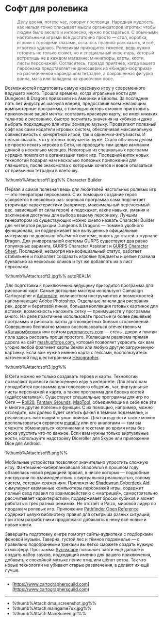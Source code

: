 # Софт для ролевика

> Делу время, потехе час, говорит пословица. Народная мудрость как нельзя 
> точно описывает мысли организаторов игротек: чтобы людям было весело и 
> интересно, нужно постараться. С обычными настольными играми всё достаточно 
> просто — стол, коробка, игроки с горящими глазами, осталось правила 
> рассказать, и всё, игротека удалась. Ролевикам приходится тяжелее, ведь нужно 
> готовить не только сюжет, но и специальный инвентарь, который встретишь не в 
> каждом магазине: миниатюры, карты, кости, листы персонажей. Согласитесь, 
> гораздо приятнее, когда вашего персонажа представляет не динозаврик из 
> «Киндер-сюрприза» на расчерченной карандашом тетрадке, а покрашенная фигурка 
> воина, мага или паладина на красочном поле.

Возможностей подготовить самую красивую игру у современного ведущего много. 
Прошли времена, когда игральные кости для Dungeons & Dragons привозили из 
Америки и Европы. За последние пять лет индустрия шагнула вперёд, предоставив 
всем желающим компьютерные программы, с помощью которых можно приготовить 
приключение вашей мечты: составить красивую карту, не имея никаких талантов к 
рисованию, быстро посчитать значения на кубиках и даже выбрать подходящую для 
игры фоновую музыку. Продвигают полезный софт как сами издатели игровых систем, 
обеспечивая максимальную совместимость с конкретной игрой, так и 
одиночки-энтузиасты. И нельзя сказать, что у вторых получается хуже. Стало 
обычным делом не просто искать игроков в Сети, но проводить там целые кампании 
длиной в несколько месяцев. Некоторые из специальных программ изрядно помогают 
в организации таких игр. Последний виток новых технологий подарил нам несколько 
полезных приложений для планшетов, после знакомства с которыми хочется и вовсе 
отказаться от привычной тетрадки в клеточку.

%thumb%Attach:soft1.jpg%%
Character Builder

Первая и самая полезная вещь для любителей настольных ролевых игр — это 
генераторы персонажей. С их помощью создание героя ускоряется в несколько раз: 
хорошая программа сама подсчитает вторичные характеристики (например, 
максимальный переносимый вес, зависящий от силы героя) и подскажет, какие 
навыки, умения и заклинания доступны для выбора вашему персонажу. Лучшим 
генератором из существующих можно смело назвать Character Builder для 
четвёртой редакции Dungeons & Dragons — помимо удобного функционала, он 
поддерживает все выпущенные официальные материалы по довольно объёмной системе, 
вплоть до статей в журнале Dragon. Для универсальной системы GURPS существуют 
два равно популярных варианта, GURPS Character Assistant и 
[GURPS Character Sheet](http://sourceforge.net/projects/gcs-java/). Последний, 
несмотря на неофициальный статус, работает стабильнее и позволяет создавать 
игровые предметы и целые правила буквально за несколько кликов и тут же 
добавлять их в лист персонажа.

%thumb%Attach:soft2.jpg%%
autoREALM

Для подготовки к приключению ведущему пригодится программа для рисования карт. 
Самые дотошные мастера используют Campaign Cartographer и 
[Autorealm](http://sourceforge.net/projects/autorealm/), количеством 
инструментов и возможностей напоминающие Adobe Photoshop. Отдельные панели для 
рисования рек, дорог и береговой линии, большая коллекция готовых картинок для 
вставки, возможность наложить сетку — преимуществ у программы много. На деле 
практичнее использовать простые (и более дешёвые) программы и рисовать карты 
для конкретных боевых столкновений. Совершенно бесплатно можно воспользоваться 
отечественным [«Катакомбером»](http://stormtower.ru/katacomber/) или сайтом 
[pyromancers.com](http://pyromancers.com/) — стены, двери и плитки пола здесь 
рисовать проще простого. Желающим реализма прямая дорога на сайт 
[mashupforge.com](http://mashupforge.com/), который позволяет украсить как вам 
угодно любой фрагмент карты Земли или любую другую загруженную картинку. Если 
вам нужна именно карта с гексами, воспользуйтесь заточенной под шестигранники 
[Hexographer](http://www.hexographer.com/).

%thumb%Attach:soft3.jpg%%

В Сети можно не только создавать героев и карты. Технологии позволяют провести 
полноценную игру в интернете. Для этого вам понадобится программа для 
голосового общения, чат, виртуальные листы персонажей и карта, а также 
программа для броска костей («дайсометалка»). Существуют специальные программы 
для игр по Сети — 
[Roll20](https://roll20.net/), 
[Fantasy Grounds](http://www.fantasygrounds.com/),
[MapTool](http://www.rptools.net/toolbox/maptool/), 
объединяющие в себе все эти и многие другие полезные функции. С их помощью, 
например, можно отследить, как далеко будет светить факел в тёмном подземелье, 
и реализовать настоящий «туман войны». Для наглядности также можно 
воспользоваться сервисом [mural.ly](http://mural.ly/) или его аналогами — там 
вы сможете обмениваться картинками и текстами во время игры без риска упустить 
что-то важное. Если вам нужны только виртуальные кости, используйте надстройку 
Diceroller для Skype или приложение Dice для Android.

%thumb%Attach:soft5.png%%

Мобильные устройства позволяют значительно упростить сложную игру. 
Фэнтезийно-киберпанковская Shadowrun в прошлом году обзавелась новой редакцией 
правил, в числе которых — подробные инструкции по взаимодействию с виртуальной 
реальностью, взлому систем, сетевым сражениям. Приложение 
[Shadowrun Cyberdeck Aid](https://play.google.com/store/apps/details?id=com.nuedge.Cyberdeck&hl=ru) 
симулирует карманные компьютеры персонажей игры, содержит полный свод правил по 
взаимодействию с «матрицей», самостоятельно рассчитывает характеристики, 
поддерживает броски кубиков и может работать в трёх разных режимах. Не отстаёт 
и Paizo, мировой лидер по продажам ролевых игр. Приложение 
[Pathﬁnder Open Reference](https://play.google.com/store/apps/details?id=org.evilsoft.pathfinder.reference&hl=ru) 
содержит целую библиотеку правил для отыгрыша разных ситуаций; при этом 
разработчики продолжают добавлять к нему всё новые и новые книги.

Завершить подготовку к игре помогут сайты-аудиотеки с подборками фоновой 
музыки. Таверна, густой лес и тёмное подземелье — с правильно подобранными 
треками вы легко сможете создать нужную атмосферу. Программа 
[Syrinscape](https://syrinscape.com/) позволяет зайти ещё дальше и создать 
набор звуков, подходящий именно для вашего приключения, добавить к спокойной 
музыке пение птиц или шёпот ветра. Так что новые технологии не убивают старые 
развлечения, а делают их ещё лучше.

----

* [https://www.cartographersguild.com](https://www.cartographersguild.com)

----

* %thumb%Attach:dma_screenshot.jpg%%
* %thumb%Attach:maingame7ux.jpg%%
* %thumb%Attach:MainScreen.gif%%
